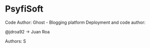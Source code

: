 PsyfiSoft
=====================
Code Author:
Ghost - Blogging platform
Deployment and code author:

@jdroa92 -> Juan Roa

Authors:
S
